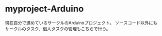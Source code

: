 myproject-Arduino
=================
現在自分で進めているサークルのArduinoプロジェクト。
ソースコード以外にもサークルのタスク、個人タスクの管理もこちらで行う。

